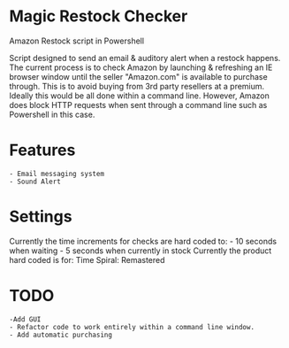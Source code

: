 # Magic Restock Checker
Amazon Restock script in Powershell

Script designed to send an email & auditory alert when a restock happens.
The current process is to check Amazon by launching & refreshing an IE browser window until the seller "Amazon.com" is available to purchase through. This is to avoid buying from 3rd party resellers at a premium. Ideally this would be all done within a command line. However, Amazon does block HTTP requests when sent through a command line such as Powershell in this case.

# Features
    - Email messaging system
    - Sound Alert

# Settings
Currently the time increments for checks are hard coded to:
	- 10 seconds when waiting
	- 5 seconds when currently in stock
Currently the product hard coded is for: Time Spiral: Remastered

# TODO
	-Add GUI
	- Refactor code to work entirely within a command line window.
	- Add automatic purchasing

